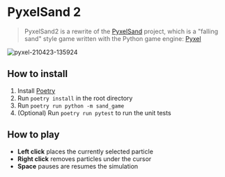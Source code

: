 # PyxelSand 2

> PyxelSand2 is a rewrite of the [PyxelSand](https://github.com/HarryPeach/PyxelSand) project, which is a "falling sand" style game written with the Python game engine: [Pyxel](https://github.com/kitao/pyxel)

![pyxel-210423-135924](https://user-images.githubusercontent.com/4750998/115874660-3dfe4880-a43c-11eb-83de-65dcaa8dca5a.gif)

## How to install
1. Install [Poetry](https://python-poetry.org/)
2. Run `poetry install` in the root directory
3. Run `poetry run python -m sand_game`
4. (Optional) Run `poetry run pytest` to run the unit tests

## How to play
- **Left click** places the currently selected particle
- **Right click** removes particles under the cursor
- **Space** pauses are resumes the simulation